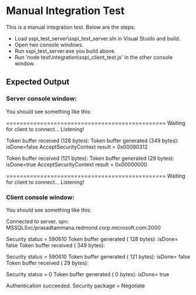 # Manual Integration Test

This is a manual integration test. Below are the steps:

- Load sspi_test_server\sspi_test_server.sln in Visual Stuido and build.
- Open two console windows.
- Run sspi_test_server.exe you build above.
- Run 'node test\integration\sspi_client_test.js' in the other console window.

## Expected Output

### Server console window:

You should see something like this:

===============================================
Waiting for client to connect...
Listening!

Token buffer received (128 bytes):
Token buffer generated (349 bytes): isDone=false
AcceptSecurityContext result = 0x00090312

Token buffer received (121 bytes):
Token buffer generated (29 bytes): isDone=true
AcceptSecurityContext result = 0x00000000

===============================================
Waiting for client to connect...
Listening!

### Client console window:

You should see something like this:

Connected to server.
spn:  MSSQLSvc/prasadtammana.redmond.corp.microsoft.com:2000

Security status = 590610
Token buffer generated ( 128 bytes): isDone= false
Token buffer received ( 349 bytes):

Security status = 590610
Token buffer generated ( 121 bytes): isDone= false
Token buffer received ( 29 bytes):

Security status = 0
Token buffer generated ( 0 bytes): isDone= true

Authentication succeeded. Security package =  Negotiate
